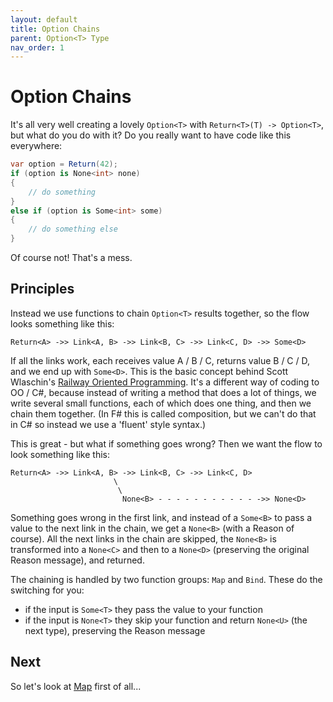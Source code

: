 ```yaml
---
layout: default
title: Option Chains
parent: Option<T> Type
nav_order: 1
---
```


# Option Chains

It's all very well creating a lovely `Option<T>` with `Return<T>(T) -> Option<T>`, but what do you do with it?  Do you really want to have code like this everywhere:

```csharp
var option = Return(42);
if (option is None<int> none)
{
    // do something
}
else if (option is Some<int> some)
{
    // do something else
}
```

Of course not!  That's a mess.

## Principles

Instead we use functions to chain `Option<T>` results together, so the flow looks something like this:

```plaintext
Return<A> ->> Link<A, B> ->> Link<B, C> ->> Link<C, D> ->> Some<D>
```

If all the links work, each receives value A / B / C, returns value B / C / D, and we end up with `Some<D>`.  This is the basic concept behind Scott Wlaschin's [Railway Oriented Programming](https://fsharpforfunandprofit.com/posts/against-railway-oriented-programming/).  It's a different way of coding to OO / C#, because instead of writing a method that does a lot of things, we write several small functions, each of which does one thing, and then we chain them together.  (In F# this is called composition, but we can't do that in C# so instead we use a 'fluent' style syntax.)

This is great - but what if something goes wrong?  Then we want the flow to look something like this:

```plaintext
Return<A> ->> Link<A, B> ->> Link<B, C> ->> Link<C, D>
                       \
                        \
                         None<B> - - - - - - - - - - - ->> None<D>
```

Something goes wrong in the first link, and instead of a `Some<B>` to pass a value to the next link in the chain, we get a `None<B>` (with a Reason of course).  All the next links in the chain are skipped, the `None<B>` is transformed into a `None<C>` and then to a `None<D>` (preserving the original Reason message), and returned.

The chaining is handled by two function groups: `Map` and `Bind`.  These do the switching for you:

- if the input is `Some<T>` they pass the value to your function
- if the input is `None<T>` they skip your function and return `None<U>` (the next type), preserving the Reason message

## Next

So let's look at [Map](map) first of all...
